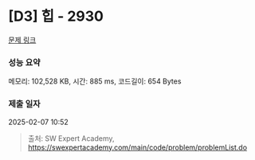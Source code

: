 # [D3] 힙 - 2930 

[문제 링크](https://swexpertacademy.com/main/code/problem/problemDetail.do?contestProbId=AV-Tj7ya3jYDFAXr) 

### 성능 요약

메모리: 102,528 KB, 시간: 885 ms, 코드길이: 654 Bytes

### 제출 일자

2025-02-07 10:52



> 출처: SW Expert Academy, https://swexpertacademy.com/main/code/problem/problemList.do